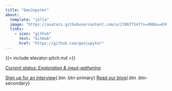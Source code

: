 ```yaml
---
title: "GeoJupyter"
about:
  template: "jolla"
  image: "https://avatars.githubusercontent.com/u/170677547?s=400&u=03648f729acc1a0f82ed15246feb7a77c1fcced7&v=4"
  links:
    - icon: "github"
      text: "GitHub"
      href: "https://github.com/geojupyter"
---
```


{{< include elevator-pitch.md >}}


[_Current status: Exploration & input-gathering_](/about.md)


[Sign up for an interview](/interviews/sign-up.md){.btn .btn-primary}
[Read our blog](/blog){.btn .btn-secondary}
